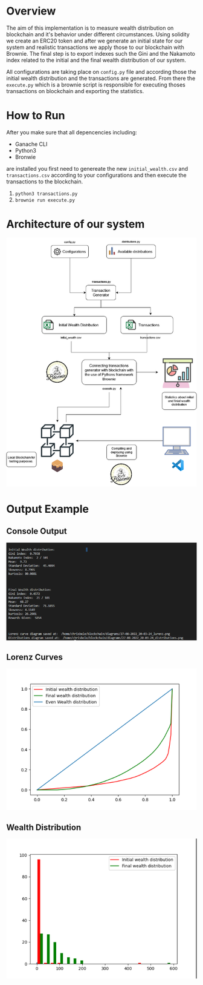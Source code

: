 # Overview
The aim of this implementation is to measure wealth distribution on blockchain and it's behavior under different circumstances. Using solidity we create an ERC20 
token and after we generate an initial state for our system and realistic transactions we apply those to our blockchain with Brownie. The final step is to export 
indexes such the Gini and the Nakamoto index related to the initial and the final wealth distribution of our system.

All configurations are taking place on `config.py` file and according those the initial wealth distribution and the transactions are generated. From there the `execute.py` which is a brownie script is responsible for executing thoses transactions on blockchain and exporting the statistics.


# How to Run

After you make sure that all depencencies including:
* Ganache CLI
* Python3
* Bronwie

are installed you first need to genereate the new `initial_wealth.csv` and `transactions.csv` according to your configurations and then execute the
transactions to the blockchain.

1. `python3 transactions.py` 
2. `brownie run execute.py`

# Architecture of our system

![Architecture of our system](https://github.com/Chrisbelefantis/blockchain-wealth-tracker/blob/master/assets/merged_architecture.png)

# Output Example

## Console Output

![Output Example](https://github.com/Chrisbelefantis/blockchain-wealth-tracker/blob/master/assets/output.png)


## Lorenz Curves

![Lorenz Curves](https://github.com/Chrisbelefantis/blockchain-wealth-tracker/blob/master/assets/lorenz_curves_example.png)

## Wealth Distribution

![Wealth Distribution](https://github.com/Chrisbelefantis/blockchain-wealth-tracker/blob/master/assets/wealth_distribution_example.png)
